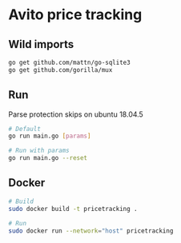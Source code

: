 # Avito price tracking

## Wild imports
```bash
go get github.com/mattn/go-sqlite3
go get github.com/gorilla/mux
```

## Run
Parse protection skips on ubuntu 18.04.5
```bash
# Default
go run main.go [params]

# Run with params
go run main.go --reset
```

## Docker
```bash
# Build
sudo docker build -t pricetracking .

# Run
sudo docker run --network="host" pricetracking
```